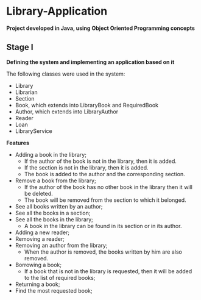 # Library-Application
**Project developed in Java, using Object Oriented Programming concepts**

## Stage I

**Defining the system and implementing an application based on it**

The following classes were used in the system:
* Library
* Librarian
* Section
* Book, which extends into LibraryBook and RequiredBook
* Author,  which extends into LibraryAuthor
* Reader
* Loan
* LibraryService

**Features**

* Adding a book in the library;
    * If the author of the book is not in the library, then it is added.
    * If the section is not in the library, then it is added.
    * The book is added to the author and the corresponding section.
* Remove a book from the library;
    * If the author of the book has no other book in the library then it will be deleted.
    * The book will be removed from the section to which it belonged.
* See all books written by an author;
* See all the books in a section;
* See all the books in the library;
     * A book in the library can be found in its section or in its author.
* Adding a new reader;
* Removing a reader;
* Removing an author from the library;
     * When the author is removed, the books written by him are also removed.
* Borrowing a book;
     * If a book that is not in the library is requested, then it will be added to the list of required books;
* Returning a book;
* Find the most requested book;
